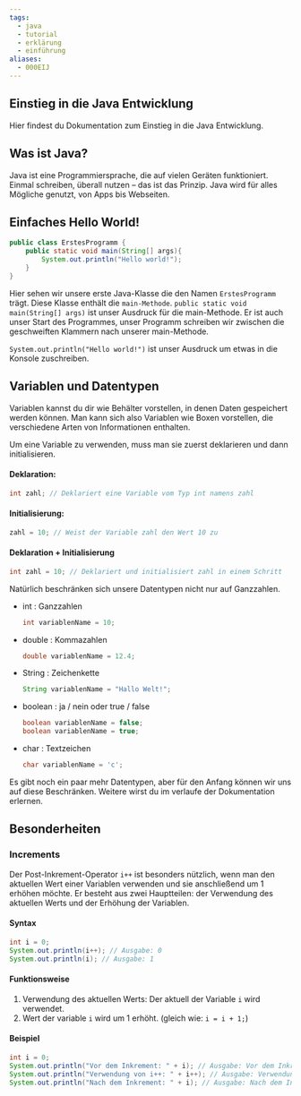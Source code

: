 ```yaml
---
tags:
  - java
  - tutorial
  - erklärung
  - einführung
aliases:
  - 000EIJ
---
```

## Einstieg in die Java Entwicklung
Hier findest du Dokumentation zum Einstieg in die Java Entwicklung.

## Was ist Java?
Java ist eine Programmiersprache, die auf vielen Geräten funktioniert. Einmal schreiben, überall nutzen – das ist das Prinzip. Java wird für alles Mögliche genutzt, von Apps bis Webseiten.

## Einfaches Hello World!
```java
public class ErstesProgramm {
	public static void main(String[] args){
		System.out.println("Hello world!");
	}
}
```

Hier sehen wir unsere erste Java-Klasse die den Namen ``ErstesProgramm`` trägt. Diese Klasse enthält die ``main-Methode``. 
``public static void main(String[] args)`` ist unser Ausdruck für die main-Methode. Er ist auch unser Start des Programmes, unser Programm schreiben wir zwischen die geschweiften Klammern nach unserer main-Methode. 

``System.out.println("Hello world!")`` ist unser Ausdruck um etwas in die Konsole zuschreiben.

## Variablen und Datentypen
Variablen kannst du dir wie Behälter vorstellen, in denen Daten gespeichert werden können. Man kann sich also Variablen wie Boxen vorstellen, die verschiedene Arten von Informationen enthalten. 

Um eine Variable zu verwenden, muss man sie zuerst deklarieren und dann initialisieren.

#### Deklaration:
```Java
int zahl; // Deklariert eine Variable vom Typ int namens zahl
```
#### Initialisierung:
```Java
zahl = 10; // Weist der Variable zahl den Wert 10 zu
```
#### Deklaration + Initialisierung
```Java
int zahl = 10; // Deklariert und initialisiert zahl in einem Schritt
```

Natürlich beschränken sich unsere Datentypen nicht nur auf Ganzzahlen. 
* int : Ganzzahlen
	```java 
	int variablenName = 10;
	```
* double : Kommazahlen
	```java
	double variablenName = 12.4;
	```
* String : Zeichenkette
	```java
	String variablenName = "Hallo Welt!";
	```
* boolean : ja / nein oder true / false
	```java
	boolean variablenName = false;
	boolean variablenName = true;
	```
* char : Textzeichen
	```java
	char variablenName = 'c';
	```
	
Es gibt noch ein paar mehr Datentypen, aber für den Anfang können wir uns auf diese Beschränken. Weitere wirst du im verlaufe der Dokumentation erlernen.

## Besonderheiten
### Increments
Der Post-Inkrement-Operator ``i++`` ist besonders nützlich, wenn man den aktuellen Wert einer Variablen verwenden und sie anschließend um 1 erhöhen möchte. Er besteht aus zwei Hauptteilen: der Verwendung des aktuellen Werts und der Erhöhung der Variablen.

#### Syntax
```java
int i = 0;
System.out.println(i++); // Ausgabe: 0
System.out.println(i); // Ausgabe: 1
```

#### Funktionsweise
1. Verwendung des aktuellen Werts: Der aktuell der Variable ``i`` wird verwendet.
2. Wert der variable ``i`` wird um 1 erhöht. (gleich wie: ``i = i + 1;``)

#### Beispiel
```java
int i = 0;
System.out.println("Vor dem Inkrement: " + i); // Ausgabe: Vor dem Inkrement: 0
System.out.println("Verwendung von i++: " + i++); // Ausgabe: Verwendung von i++: 0
System.out.println("Nach dem Inkrement: " + i); // Ausgabe: Nach dem Inkrement: 1
```